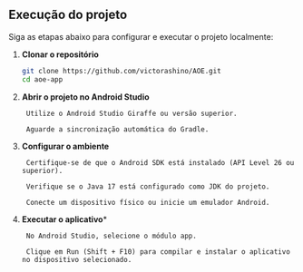 ## Execução do projeto

Siga as etapas abaixo para configurar e executar o projeto localmente:

1. **Clonar o repositório**
   ```bash
   git clone https://github.com/victorashino/AOE.git
   cd aoe-app

2. **Abrir o projeto no Android Studio**

        Utilize o Android Studio Giraffe ou versão superior.

        Aguarde a sincronização automática do Gradle.

3. **Configurar o ambiente**

        Certifique-se de que o Android SDK está instalado (API Level 26 ou superior).

        Verifique se o Java 17 está configurado como JDK do projeto.

        Conecte um dispositivo físico ou inicie um emulador Android.

4. **Executar o aplicativo***

        No Android Studio, selecione o módulo app.

        Clique em Run (Shift + F10) para compilar e instalar o aplicativo no dispositivo selecionado.
